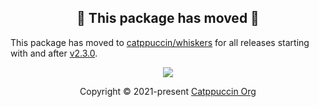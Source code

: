 <h2 align="center">🚧 This package has moved 🚧</h2>

This package has moved to
[catppuccin/whiskers](https://github.com/catppuccin/whiskers) for all releases
starting with and after [v2.3.0](https://github.com/catppuccin/whiskers/releases/tag/v2.3.0).

<p align="center">
	<img src="https://raw.githubusercontent.com/catppuccin/catppuccin/main/assets/footers/gray0_ctp_on_line.svg?sanitize=true" />
</p>

<p align="center">
	Copyright &copy; 2021-present <a href="https://github.com/catppuccin" target="_blank">Catppuccin Org</a>
</p>

